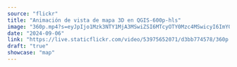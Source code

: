 ```yaml
---
source: "flickr"
title: "Animación de vista de mapa 3D en QGIS-600p-hls"
image: "360p.mp4?s=eyJpIjo1Mzk3NTY1MjA3MSwiZSI6MTcyOTY0Mzc4MSwicyI6ImY0Mjg5NTQ1ZDhkYjNlNTFkMGRjYmJlMTJlY2Y5NDAxZjgyNjY0OTciLCJ2IjoxfQ.mp4"
date: "2024-09-06"
link: "https://live.staticflickr.com/video/53975652071/d3bb774578/360p.mp4?s=eyJpIjo1Mzk3NTY1MjA3MSwiZSI6MTcyOTY0Mzc4MSwicyI6ImY0Mjg5NTQ1ZDhkYjNlNTFkMGRjYmJlMTJlY2Y5NDAxZjgyNjY0OTciLCJ2IjoxfQ"
draft: "true"
showcase: "map"
---
```

